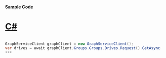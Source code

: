 #### Sample Code
# [C#](#tab/c-sharp)

```C#

GraphServiceClient graphClient = new GraphServiceClient();
var drives = await graphClient.Groups.Groups.Drives.Request().GetAsync();
*** 

```